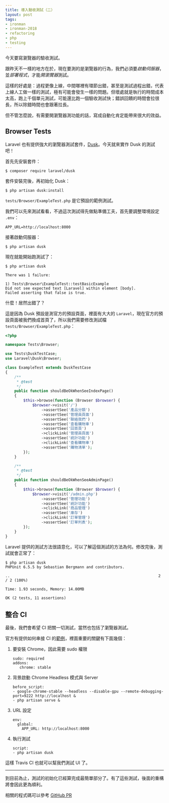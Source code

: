 ```yaml
---
title: 導入驗收測試（二）
layout: post
tags:
- ironman
- ironman-2018
- refactoring
- php
- testing
---
```


今天要寫瀏覽器的驗收測試。

跟昨天不一樣的地方在於，現在要測的是瀏覽器的行為，我們必須要*啟動伺服器*，並*部署程式*，才能*開瀏覽器*測試。

這樣的好處是：過程更像上線，中間哪裡有環節出錯，甚至是測試過程出錯，代表上線人工做一樣的測試，極有可能會發生一樣的問題。但壞處就是執行的時間成本太高，跑上千個單元測試，可能還比跑一個驗收測試快；錯誤回饋的時間會拉很長，所以除錯時間也會跟著拉長。

但不管怎麼說，有需要開瀏覽器測功能的話，寫成自動化肯定能帶來很大的效益。


## Browser Tests

Laravel 也有提供強大的瀏覽器測試套件，[Dusk](https://laravel.com/docs/5.5/dusk)。今天就來實作 Dusk 的測試吧！

首先先安裝套件：

```
$ composer require laravel/dusk
```

套件安裝完後，再初始化 Dusk：

```
$ php artisan dusk:install
```

`tests/Browser/ExampleTest.php` 是它預設的範例測試。

我們可以先來測試看看，不過這次測試得先做點準備工夫，首先要調整環境設定 `.env`：

```
APP_URL=http://localhost:8000
```

接著啟動伺服器：

```
$ php artisan dusk
```

現在就能開始跑測試了：

```
$ php artisan dusk

There was 1 failure:

1) Tests\Browser\ExampleTest::testBasicExample
Did not see expected text [Laravel] within element [body].
Failed asserting that false is true.
```

什麼！居然出錯了？

這是因為 Dusk 預設是測官方的預設頁面，裡面有大大的 `Laravel`，現在官方的預設頁面被我們換成首頁了，所以我們需要修改測試檔 `tests/Browser/ExampleTest.php`：

```php
<?php

namespace Tests\Browser;

use Tests\DuskTestCase;
use Laravel\Dusk\Browser;

class ExampleTest extends DuskTestCase
{
    /**
     * @test
     */
    public function shouldBeOkWhenSeeIndexPage()
    {
        $this->browse(function (Browser $browser) {
            $browser->visit('/')
                ->assertSee('產品分類')
                ->assertSee('管理員頁面')
                ->assertSee('聯絡我們')
                ->assertSee('查看購物車')
                ->assertSee('回首頁')
                ->clickLink('管理員頁面')
                ->assertSee('統計功能')
                ->clickLink('查看購物車')
                ->assertSee('購物清單');
        });
    }

    /**
     * @test
     */
    public function shouldBeOkWhenSeeAdminPage()
    {
        $this->browse(function (Browser $browser) {
            $browser->visit('/admin.php')
                ->assertSee('管理功能')
                ->assertSee('統計功能')
                ->clickLink('商品管理')
                ->assertSee('庫存')
                ->clickLink('訂單管理')
                ->assertSee('訂單列表');
        });
    }
}
```

Laravel 提供的測試方法很語意化，可以了解這個測試的方法為何。修改完後，測試就會正常了：

```
$ php artisan dusk
PHPUnit 6.5.5 by Sebastian Bergmann and contributors.

..                                                                  2 / 2 (100%)

Time: 1.93 seconds, Memory: 14.00MB

OK (2 tests, 11 assertions)
```

## 整合 CI

最後，我們會希望 CI 把關一切測試，當然也包括了瀏覽器測試。

官方有提供如何串接 CI 的[範例](https://laravel.com/docs/5.5/dusk#continuous-integration)，裡面重要的關鍵有下面幾個：

1.  要安裝 Chrome，因此需要 sudo 權限
    ```
    sudo: required
    addons:
       chrome: stable
    ```

2.  背景啟動 Chrome Headless 模式與 Server
    ```
    before_script:
    - google-chrome-stable --headless --disable-gpu --remote-debugging-port=9222 http://localhost &
    - php artisan serve &
    ```

3.  URL 設定
    ```
    env:
      global:
        APP_URL: http://localhost:8000
    ```

4.  執行測試
    ```
    script:
    - php artisan dusk
    ```

這樣 Travis CI 也就可以幫我們測試 UI 了。

---

到目前為止，測試的初始化已經算完成最簡單部分了。有了這些測試，後面的重構將會因此更為順利。

相關的程式碼可以參考 [GitHub PR](https://github.com/MilesChou/book-refactoring-30-days/pull/8)
